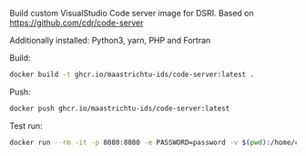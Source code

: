 Build custom VisualStudio Code server image for DSRI. Based on https://github.com/cdr/code-server

Additionally installed: Python3, yarn, PHP and Fortran

Build:

```bash
docker build -t ghcr.io/maastrichtu-ids/code-server:latest .
```

Push:

```bash
docker push ghcr.io/maastrichtu-ids/code-server:latest
```

Test run:

```bash
docker run --rm -it -p 8080:8080 -e PASSWORD=password -v $(pwd):/home/coder ghcr.io/maastrichtu-ids/code-server:latest
```

